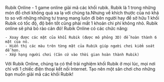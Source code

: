 Rubik Online - 1 game online giải mã các khối rubik. Rubik là 1 trong những món đồ chơi không quá xa lạ với chúng ta.Nhưng về khích thước của nó khá to so với những những tư trang mang luôn đi bên người hay để sở hữu 1 khối Rubik có tốc độ, độ bền tốt cũng phải mất 1 khoản chi phí không nhỏ. Rubik online sẽ phá bỏ rào cản đó!
Rubik Online có các chức năng:

	- Xoay được các mặt của khổi Rubik (được mô phỏng 3D) để hoàn thành 6 mặt của nó.
	- Hiển thị các màu trên từng mặt của Rubik giúp người chơi kiểm soát dễ hơn.
	- Xếp hạng người chơi (Căn cứ vào thời gian hoàn thành Rubik)
						 
Với Rubik Online, chúng ta có thể trải nghiệm khối Rubik ở mọi lúc, mọi nơi chỉ với 1 chiếc điện thoại kết nối Internet. Tạo nên một sân chơi cho những bạn muốn giải mã các khối Rubik!
